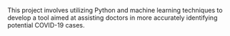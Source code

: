 This project involves utilizing Python and machine learning techniques to develop a tool aimed at assisting doctors in more accurately identifying potential COVID-19 cases.
